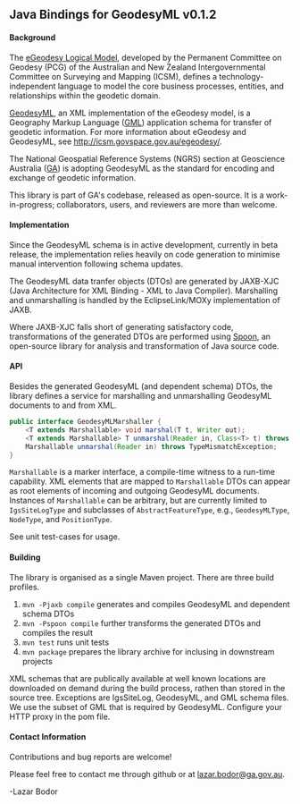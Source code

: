 ## Java Bindings for GeodesyML v0.1.2

#### Background

<!-- ##### eGeodesy-->

The [eGeodesy Logical Model](http://icsm.govspace.gov.au/egeodesy/), developed by the
Permanent Committee on Geodesy (PCG) of the Australian and New Zealand
Intergovernmental Committee on Surveying and Mapping (ICSM), defines a
technology-independent language to model the core business processes, entities,
and relationships within the geodetic domain.

<!-- ##### GeodesyML-->

[GeodesyML](http://icsm.govspace.gov.au/egeodesy/egeodesy-schema/), an XML
implementation of the eGeodesy model, is a Geography Markup Language
([GML](http://www.opengeospatial.org/standards/gml))
application schema for transfer of geodetic information. For more information
about eGeodesy and GeodesyML, see http://icsm.govspace.gov.au/egeodesy/.

<!-- ##### Geoscience Australia-->

The National Geospatial Reference Systems (NGRS) section at Geoscience
Australia ([GA](http://www.ga.gov.au)) is adopting GeodesyML as the standard for
encoding and exchange of geodetic information.

This library is part of GA's codebase, released as open-source. It is a
work-in-progress; collaborators, users, and reviewers are more than welcome.

#### Implementation

Since the GeodesyML schema is in active development, currently in beta release,
the implementation relies heavily on code generation to minimise manual
intervention following schema updates.

The GeodesyML data tranfer objects (DTOs) are generated by JAXB-XJC (Java
Architecture for XML Binding - XML to Java Compiler). Marshalling and unmarshalling
is handled by the EclipseLink/MOXy implementation of JAXB.

Where JAXB-XJC falls short of generating satisfactory code, 
transformations of the generated DTOs are performed using
[Spoon](http://spoon.gforge.inria.fr/), an open-source library
for analysis and transformation of Java source code.

#### API

Besides the generated GeodesyML (and dependent schema) DTOs, the library
defines a service for marshalling and unmarshalling GeodesyML documents to and
from XML.

```java
public interface GeodesyMLMarshaller {
    <T extends Marshallable> void marshal(T t, Writer out);
    <T extends Marshallable> T unmarshal(Reader in, Class<T> t) throws TypeMismatchException;
    Marshallable unmarshal(Reader in) throws TypeMismatchException;
}
```

`Marshallable` is a marker interface, a compile-time witness to a
run-time capability. XML elements that are mapped to `Marshallable` DTOs can
appear as root elements of incoming and outgoing GeodesyML documents. Instances
of `Marshallable` can be arbitrary, but are currently limited to
`IgsSiteLogType` and subclasses of `AbstractFeatureType`, e.g., `GeodesyMLType`, `NodeType`, and `PositionType`.

See unit test-cases for usage.

#### Building

The library is organised as a single Maven project. There are three build profiles.

1. `mvn -Pjaxb compile` generates and compiles GeodesyML and dependent schema DTOs
2. `mvn -Pspoon compile` further transforms the generated DTOs and compiles the result
3. `mvn test` runs unit tests
4. `mvn package` prepares the library archive for inclusing in downstream projects

XML schemas that are publically available at well known locations are
downloaded on demand during the build process, rathen than stored in the source
tree. Exceptions are IgsSiteLog, GeodesyML, and GML schema files. We use the
subset of GML that is required by GeodesyML. Configure your HTTP proxy in the pom file.

#### Contact Information

Contributions and bug reports are welcome!

Please feel free to contact me through github or at lazar.bodor@ga.gov.au.

-Lazar Bodor





